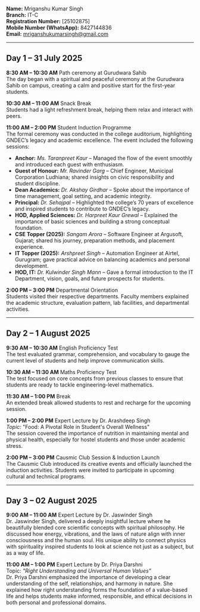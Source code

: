 **Name:** Mriganshu Kumar Singh  
**Branch:** IT-C  
**Registration Number:** [25102875]  
**Mobile Number (WhatsApp):** 8427144836  
**Email:** mriganshukumarsingh@gmail.com 

---

## **Day 1 – 31 July 2025**

**8:30 AM – 10:30 AM**  Path ceremony at Gurudwara Sahib  
The day began with a spiritual and peaceful ceremony at the Gurudwara Sahib on campus, creating a calm and positive start for the first-year students.

**10:30 AM – 11:00 AM**  Snack Break  
Students had a light refreshment break, helping them relax and interact with peers.

**11:00 AM – 2:00 PM**  Student Induction Programme  
The formal ceremony was conducted in the college auditorium, highlighting GNDEC’s legacy and academic excellence. The event included the following sessions:

- **Anchor:** *Ms. Taranpreet Kaur* – Managed the flow of the event smoothly and introduced each guest with enthusiasm.
- **Guest of Honour:** *Mr. Ravinder Garg* – Chief Engineer, Municipal Corporation Ludhiana; shared insights on civic responsibility and student discipline.
- **Dean Academics:** *Dr. Akshay Girdhar* – Spoke about the importance of time management, goal setting, and academic integrity.
- **Principal:** *Dr. Sehajpal* – Highlighted the college’s 70 years of excellence and inspired students to contribute to GNDEC’s legacy.
- **HOD, Applied Sciences:** *Dr. Harpreet Kaur Grewal* – Explained the importance of basic sciences and building a strong conceptual foundation.
- **CSE Topper (2025):** *Sangam Arora* – Software Engineer at Argusoft, Gujarat; shared his journey, preparation methods, and placement experience.
- **IT Topper (2025):** *Arshpreet Singh* – Automation Engineer at Airtel, Gurugram; gave practical advice on balancing academics and personal development.
- **HOD, IT:** *Dr. Kulwinder Singh Mann* – Gave a formal introduction to the IT Department, vision, goals, and future prospects for students.

**2:00 PM – 3:00 PM**  Departmental Orientation  
Students visited their respective departments. Faculty members explained the academic structure, evaluation pattern, lab facilities, and departmental activities.

---

## **Day 2 – 1 August 2025**

**9:30 AM – 10:30 AM**  English Proficiency Test  
The test evaluated grammar, comprehension, and vocabulary to gauge the current level of students and help improve communication skills.

**10:30 AM – 11:30 AM**  Maths Proficiency Test  
The test focused on core concepts from previous classes to ensure that students are ready to tackle engineering-level mathematics.

**11:30 AM – 1:00 PM**  Break  
An extended break allowed students to rest and recharge for the upcoming session.

**1:00 PM – 2:00 PM**  Expert Lecture by Dr. Arashdeep Singh  
*Topic:* "Food: A Pivotal Role in Student's Overall Wellness"  
The session covered the importance of nutrition in maintaining mental and physical health, especially for hostel students and those under academic stress.

**2:00 PM – 3:00 PM**  Causmic Club Session & Induction Launch  
The Causmic Club introduced its creative events and officially launched the induction activities. Students were invited to participate in upcoming cultural and technical programs.

---

## **Day 3 – 02 August 2025**

**9:00 AM – 11:00 AM**  Expert Lecture by Dr. Jaswinder Singh  
Dr. Jaswinder Singh, delivered a deeply insightful lecture where he beautifully blended core scientific concepts with spiritual philosophy. He discussed how energy, vibrations, and the laws of nature align with inner consciousness and the human soul. His unique ability to connect physics with spirituality inspired students to look at science not just as a subject, but as a way of life.

**11:00 AM – 1:00 PM**  Expert Lecture by Dr. Priya Darshni  
Topic: *"Right Understanding and Universal Human Values"*  
Dr. Priya Darshni emphasized the importance of developing a clear understanding of the self, relationships, and harmony in nature. She explained how right understanding forms the foundation of a value-based life and helps students make informed, responsible, and ethical decisions in both personal and professional domains.
